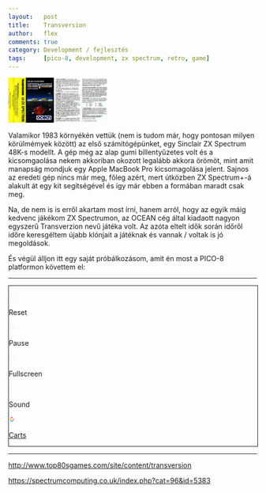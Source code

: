 ```yaml
---
layout:   post
title:    Transversion
author:   flex
comments: true
category: Development / fejlesztés
tags:     [pico-8, development, zx spectrum, retro, game]
---
```


<div class="rightbox" style="width: 40%;"><img class="shadow" src="images/transversion/transversion_tape_cover.jpg" alt="Original Transversion tape cover"></div>

<span class="initial">V</span>alamikor 1983 környékén vettük (nem is tudom már, hogy pontosan milyen körülmémyek között) az első számítógépünket, egy Sinclair ZX Spectrum 48K-s modellt. A gép még az alap gumi billentyűzetes volt és a kicsomgaolása nekem akkoriban okozott legalább akkora örömöt, mint amit manapság mondjuk egy Apple MacBook Pro kicsomagolása jelent. Sajnos az eredeti gép nincs már meg, főleg azért, mert útközben ZX Spectrum+-á alakult át egy kit segítségével és így már ebben a formában maradt csak meg. 

Na, de nem is is erről akartam most írni, hanem arról, hogy az egyik máig kedvenc jákékom ZX Spectrumon, az OCEAN cég által kiadaott nagyon egyszerű Transverzion nevű játéka volt. Az azóta eltelt idők során időről időre keresgéltem újabb klónjait a játéknak és vannak / voltak is jó megoldások.

És végül álljon itt egy saját próbálkozásom, amit én most a PICO-8 platformon követtem el: 

<hr>

<div style="width:100%; border: 1px solid;">

<canvas class="emscripten" id="canvas" style="width: 1512px; height: 1512px;" oncontextmenu="event.preventDefault()"></canvas>

<script type="text/javascript">
	var canvas = document.getElementById( "canvas" );
	canvas.width = window.innerWidth;
	canvas.height = window.innerHeight;

	// show Emscripten environment where the canvas is
	// arguments are passed to PICO-8
	
	var Module = {};
	Module.canvas = canvas;
	
	/*
		// When pico8_buttons is defined, PICO-8 takes each int to be a live bitfield
		// representing the state of each player's buttons
		
		var pico8_buttons = [0, 0, 0, 0, 0, 0, 0, 0]; // max 8 players
		pico8_buttons[0] = 2 | 16; // example: player 0, RIGHT and Z held down
		
		// when pico8_gpio is defined, reading and writing to gpio pins will
		// read and write to these values
		var pico8_gpio = new Array(128);
	*/

</script>

<script async type="text/javascript" src="js/transversion.js"></script>
  
<script>
	// key blocker. prevent cursor keys from scrolling page while playing cart.
	
	function onKeyDown_blocker(event) {
		event = event || window.event;
		var o = document.activeElement;
		if ( !o || o == document.body || o.tagName == "canvas" )
		{
			if ( [32, 37, 38, 39, 40].indexOf( event.keyCode ) > -1 )
			{
				if ( event.preventDefault ) event.preventDefault();
			}
		}
	}

	document.addEventListener( 'keydown', onKeyDown_blocker, false );

</script>
    
<div class="pico8_el" onclick="Module.pico8Reset();">

<img src="data:image/png;base64,iVBORw0KGgoAAAANSUhEUgAAABgAAAAYCAYAAADgdz34AAAAaklEQVR4Ae2dOwoAMQhE15A+rfc/3bZ7AlMnQfywCkKsfcgMM9ZP+QHtIn0vLeBAFduiFdQ/0DmvtR5LXJ6CPSXe2ZXcFNlTxFbemKrbZPs35XogeS9xeQr+anT6LzoOwEDwZJ7jwhXUnwkTTiDQ2Ja34AAAABB0RVh0TG9kZVBORwAyMDExMDIyMeNZtsEAAAAASUVORK5CYII=" alt="Reset" width="12" height="12" />

Reset</div>

<div class="pico8_el" onclick="Module.pico8TogglePaused();">

<img src="data:image/png;base64,iVBORw0KGgoAAAANSUhEUgAAABgAAAAYCAYAAADgdz34AAAAPUlEQVR4Ae3doQ0AIAxEUWABLPtPh2WCq26DwFSU/JPNT166QSu/Hg86W9dwLte+diP7AwAAAAAAgD+A+jM2ZAgo84I0PgAAABB0RVh0TG9kZVBORwAyMDExMDIyMeNZtsEAAAAASUVORK5CYII=" alt="Pause" width="12" height="12" />

Pause</div>
<div class="pico8_el" onclick="Module.requestFullScreen( true, false );">
<img src="data:image/png;base64,iVBORw0KGgoAAAANSUhEUgAAABgAAAAYCAYAAADgdz34AAAAaklEQVR4Ae2dsQ1AIQhExfze1v2ns3UCrfgFhmgUUAoGgHscp21wX9BqaZoDojbB96OkDJKNcTN2BHTyYNYmoT2BlPL7BKgcPfHjAVXKKadkHOn9K1r16N0czN6a95N8mnA7Aq2fTZ3Af3UKmCSMazL8HwAAABB0RVh0TG9kZVBORwAyMDExMDIyMeNZtsEAAAAASUVORK5CYII=" alt="Fullscreen" width="12" height="12" />

Fullscreen</div>
<div class="pico8_el" onclick="Module.pico8ToggleSound();">
<img src="data:image/png;base64,iVBORw0KGgoAAAANSUhEUgAAABgAAAAYCAYAAADgdz34AAAAXklEQVR4Ae2doQ4AIQxD4YLH8v9fh+ULhjpxxSwLg2uyapr1JRu1iV5Z+1BGl4+xNpX38SYo2uRvYiT5LwEmt+ocgXVLrhPEgBiw8Q5w7/kueSkK+D2tJO4E/I3GrwkqQCBabEj/4QAAABB0RVh0TG9kZVBORwAyMDExMDIyMeNZtsEAAAAASUVORK5CYII=" alt="Toggle Sound" width="12" height="12" />

Sound</div>
<div class="pico8_el"><a target="_new" href="http://www.lexaloffle.com/bbs/?cat=7&sub=2">
<img src="data:image/png;base64,iVBORw0KGgoAAAANSUhEUgAAABgAAAAYCAYAAADgdz34AAAAlElEQVR4Ae2dMQ5FQBCGh6jcwAkkateg3DiAa+iQUGqVKi95FQfAJRQOoHeBUf8JyQqKjZ1uMzuz2e/LTE3KhyF7kSlgLOykas23f6D+A9Yp84aAOYU15pcJnfji0Il2ID8HzC4y38ZrnfIBGxeRoR3c3EWrACdsV5BOsx7OSRnrOXh4F5HzA6bevwUn8wlz7eCDsQM99B3ks0s/4QAAABB0RVh0TG9kZVBORwAyMDExMDIyMeNZtsEAAAAASUVORK5CYII=" alt="More Carts" width="12" height="12" />

Carts</a></div>

</div>

<hr>

http://www.top80sgames.com/site/content/transversion

https://spectrumcomputing.co.uk/index.php?cat=96&id=5383